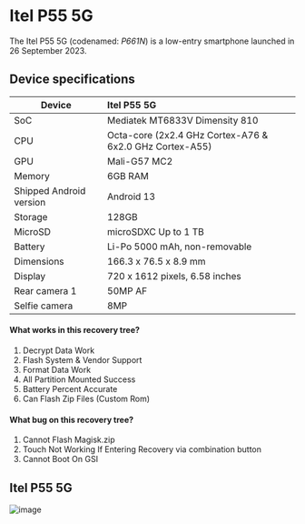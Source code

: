# Itel P55 5G
                                                 
The Itel P55 5G (codenamed: _P661N_) is a low-entry smartphone launched in 26 September 2023.

## Device specifications

| Device                  | Itel P55 5G                                       |
| ----------------------- | :---------------------------------------------------------- |
| SoC                     | Mediatek MT6833V Dimensity 810                               |
| CPU                     | Octa-core (2x2.4 GHz Cortex-A76 & 6x2.0 GHz Cortex-A55)     |
| GPU                     | Mali-G57 MC2                                                  |
| Memory                  | 6GB RAM                                                   |
| Shipped Android version | Android 13                                                  |
| Storage                 | 128GB                                 |
| MicroSD                 | microSDXC Up to 1 TB                                                |
| Battery                 | Li-Po 5000 mAh, non-removable                              |
| Dimensions              | 166.3 x 76.5 x 8.9 mm                             |
| Display                 | 720 x 1612 pixels, 6.58 inches                             |
| Rear camera 1           | 50MP AF                             |
| Selfie camera           | 8MP                   |

#### What works in this recovery tree?
1. Decrypt Data Work
2. Flash System & Vendor Support
3. Format Data Work
4. All Partition Mounted Success
5. Battery Percent Accurate
6. Can Flash Zip Files (Custom Rom)

#### What bug on this recovery tree?
1. Cannot Flash Magisk.zip
2. Touch Not Working If Entering Recovery via combination button
3. Cannot Boot On GSI

## Itel P55 5G

![image](https://fdn2.gsmarena.com/vv/pics/itel/itel-power-55-2.jpg)

